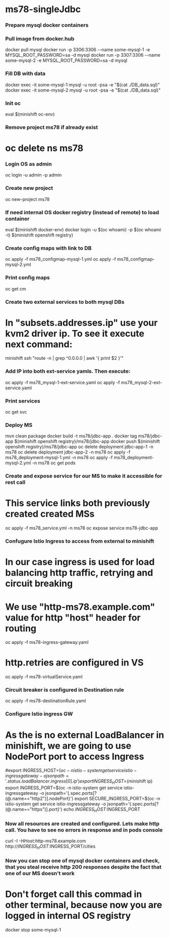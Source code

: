 # ms78-singleJdbc

### Prepare mysql docker containers
### Pull image from docker.hub
docker pull mysql
docker run -p 3306:3306 --name some-mysql-1 -e MYSQL_ROOT_PASSWORD=sa -d mysql
docker run -p 3307:3306 --name some-mysql-2 -e MYSQL_ROOT_PASSWORD=sa -d mysql

### Fill DB with data
docker exec -it some-mysql-1 mysql -u root -psa  -e "$(cat ./DB_data.sql)"
docker exec -it some-mysql-2 mysql -u root -psa  -e "$(cat ./DB_data.sql)"

### Init oc
eval $(minishift oc-env)

### Remove project ms78 if already exist
# oc delete ns ms78

### Login OS as admin
oc login -u admin -p admin

### Create new project
oc new-project ms78

### If need internal OS docker registry (instead of remote) to load container
eval $(minishift docker-env)
docker login -u $(oc whoami) -p $(oc whoami -t) $(minishift openshift registry)

### Create config maps with link to DB
oc apply -f ms78_configmap-mysql-1.yml
oc apply -f ms78_configmap-mysql-2.yml
### Print config maps
oc get cm

### Create two external services to both mysql DBs
# In "subsets.addresses.ip" use your kvm2 driver ip. To see it execute next command:
minishift ssh "route -n | grep ^0.0.0.0 | awk '{ print \$2 }'"
### Add IP into both ext-service yamls. Then execute:
oc apply -f ms78_mysql-1-ext-service.yaml
oc apply -f ms78_mysql-2-ext-service.yaml
### Print services
oc get svc

### Deploy MS
mvn clean package
docker build -t ms78/jdbc-app .
docker tag ms78/jdbc-app $(minishift openshift registry)/ms78/jdbc-app
docker push $(minishift openshift registry)/ms78/jdbc-app
oc delete deployment jdbc-app-1 -n ms78
oc delete deployment jdbc-app-2 -n ms78
oc apply -f ms78_deployment-mysql-1.yml -n ms78
oc apply -f ms78_deployment-mysql-2.yml -n ms78
oc get pods

### Create and expose service for our MS to make it accessible for rest call
# This service links both previously created created MSs
oc apply -f ms78_service.yml -n ms78
oc expose service ms78-jdbc-app


### Confugure Istio Ingress to access from external to minishift
# In our case ingress is used for load balancing http traffic, retrying and circuit breaking
# We use "http-ms78.example.com" value for http "host" header for routing
oc apply -f ms78-ingress-gateway.yaml
# http.retries are configured in VS
oc apply -f ms78-virtualService.yaml

### Circuit breaker is configured in Destination rule
oc apply -f ms78-destinationRule.yaml

### Configure Istio ingress GW
# As the is no external LoadBalancer in minishift, we are going to use NodePort port to access Ingress
#export INGRESS_HOST=$(oc -n istio-system get service istio-ingressgateway -o jsonpath='{.status.loadBalancer.ingress[0].ip}')
export INGRESS_HOST=$(minishift ip)
export INGRESS_PORT=$(oc -n istio-system get service istio-ingressgateway -o jsonpath='{.spec.ports[?(@.name=="http2")].nodePort}')
export SECURE_INGRESS_PORT=$(oc -n istio-system get service istio-ingressgateway -o jsonpath='{.spec.ports[?(@.name=="https")].port}')
echo $INGRESS_HOST:$INGRESS_PORT

### Now all resources are created and configured. Lets make http call. You have to see no errors in response and in pods console
curl -I -HHost:http-ms78.example.com http://$INGRESS_HOST:$INGRESS_PORT/cities

### Now you can stop one of mysql docker containers and check, that you steal receive http 200 responses despite the fact that one of our MS doesn't work
# Don't forget call this commad in other terminal, because now you are logged in internal OS registry
docker stop some-mysql-1